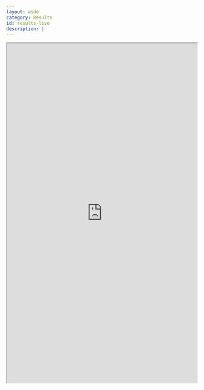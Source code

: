```yaml
---
layout: wide
category: Results
id: results-live
description: |
---
```

  <div class="container">
    <div class="row">
      <div class="col-12">
        <div class="correctedtime-wrapper"><iframe src="https://correctedtime.com/events/latest?embed=https://www.sheffieldviking.org.uk" width="100%" height="900px"></iframe></div>
      </div>
    </div>
  </div>
